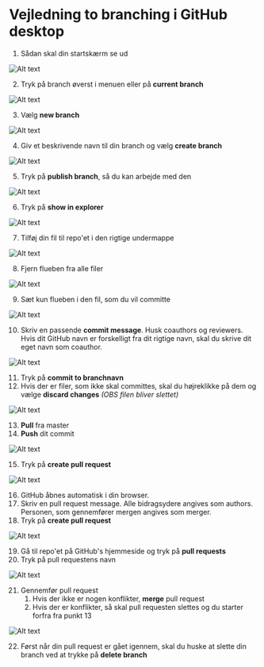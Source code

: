 # Vejledning to branching i GitHub desktop

1. Sådan skal din startskærm se ud <br>


![Alt text](./Billeder_til_github_desktop_branchvejledning/vejledning1.png)


2. Tryk på branch øverst i menuen eller på **current branch** <br>


![Alt text](./Billeder_til_github_desktop_branchvejledning/vejledning2.png)


3. Vælg **new branch** <br>


![Alt text](./Billeder_til_github_desktop_branchvejledning/vejledning3.png)


4. Giv et beskrivende navn til din branch og vælg **create branch** <br>


![Alt text](./Billeder_til_github_desktop_branchvejledning/vejledning4.png)


5. Tryk på **publish branch**, så du kan arbejde med den <br>


![Alt text](./Billeder_til_github_desktop_branchvejledning/vejledning5.png)


6. Tryk på **show in explorer** <br>


![Alt text](./Billeder_til_github_desktop_branchvejledning/vejledning6.png)


7. Tilføj din fil til repo'et i den rigtige undermappe <br>


![Alt text](./Billeder_til_github_desktop_branchvejledning/vejledning7.png)


8. Fjern flueben fra alle filer <br>


![Alt text](./Billeder_til_github_desktop_branchvejledning/vejledning8.png)


9. Sæt kun flueben i den fil, som du vil committe <br>


![Alt text](./Billeder_til_github_desktop_branchvejledning/vejledning9.PNG)


10. Skriv en passende **commit message**. Husk coauthors og reviewers. Hvis dit GitHub navn er forskelligt fra dit rigtige navn, skal du skrive dit eget navn som coauthor. <br>


![Alt text](./Billeder_til_github_desktop_branchvejledning/vejledning10.png)


11. Tryk på **commit to branchnavn** 
12. Hvis der er filer, som ikke skal committes, skal du højreklikke på dem og vælge **discard changes** _(OBS filen bliver slettet)_ <br>


![Alt text](./Billeder_til_github_desktop_branchvejledning/vejledning11.png)


13. **Pull** fra master
14. **Push** dit commit <br>


![Alt text](./Billeder_til_github_desktop_branchvejledning/vejledning12.png)


15. Tryk på **create pull request** <br>


![Alt text](./Billeder_til_github_desktop_branchvejledning/vejledning13.png)


16. GitHub åbnes automatisk i din browser. 
17. Skriv en pull request message. Alle bidragsydere angives som authors. Personen, som gennemfører mergen angives som merger. <br>
18. Tryk på **create pull request**


![Alt text](./Billeder_til_github_desktop_branchvejledning/vejledning14.png)


19. Gå til repo'et på GitHub's hjemmeside og tryk på **pull requests** 
20. Tryk på pull requestens navn <br>


![Alt text](./Billeder_til_github_desktop_branchvejledning/vejledning15.png)


21. Gennemfør pull request
	1. Hvis der ikke er nogen konflikter, **merge** pull request
	2. Hvis der er konflikter, så skal pull requesten slettes og du starter forfra fra punkt 13 <br>
	
	
![Alt text](./Billeder_til_github_desktop_branchvejledning/vejledning16.png)	


22. Først når din pull request er gået igennem, skal du huske at slette din branch ved at trykke på **delete branch**